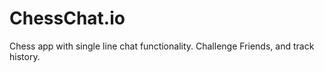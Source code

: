 # ChessChat.io
 Chess app with single line chat functionality. Challenge Friends, and track history.
